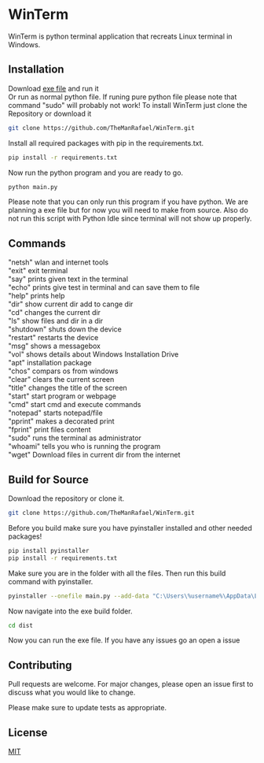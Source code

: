 # WinTerm

WinTerm is python terminal application that recreats Linux terminal in Windows. 

## Installation
Download [exe file](https://raw.githubusercontent.com/TheManRafael/WinTerm/main/main.exe) and run it \
Or run as normal python file. If runing pure python file please note that command "sudo" will probably not work!
To install WinTerm just clone the Repository or download it

```bash
git clone https://github.com/TheManRafael/WinTerm.git
```
Install all required packages with pip in the requirements.txt.
```bash
pip install -r requirements.txt
```
Now run the python program and you are ready to go.
```bash
python main.py
```
Please note that you can only run this program if you have python. We are planning a exe file but for now you will need to make from source. Also do not run this script with Python Idle since terminal will not show up properly.

## Commands
"netsh" wlan and internet tools \
"exit" exit terminal \
"say" prints given text in the terminal \
"echo" prints give test in terminal and can save them to file \
"help" prints help \
"dir" show current dir add to cange dir \
"cd" changes the current dir \
"ls" show files and dir in a dir \
"shutdown" shuts down the device \
"restart" restarts the device \
"msg" shows a messagebox \
"vol" shows details about Windows Installation Drive \
"apt" installation package \
"chos" compars os from windows \
"clear" clears the current screen \
"title" changes the title of the screen \
"start" start program or webpage \
"cmd" start cmd and execute commands \
"notepad" starts notepad/file \
"pprint" makes a decorated print \
"fprint" print files content \
"sudo" runs the terminal as administrator \
"whoami" tells you who is running the program \
"wget" Download files in current dir from the internet 

## Build for Source

Download the repository or clone it.

```bash
git clone https://github.com/TheManRafael/WinTerm.git
```
Before you build make sure you have pyinstaller installed and other needed packages!

```bash
pip install pyinstaller
pip install -r requirements.txt
```
Make sure you are in the folder with all the files. Then run this build command with pyinstaller.
```bash
pyinstaller --onefile main.py --add-data "C:\Users\%username%\AppData\Local\Programs\Python\Python311\Lib\site-packages\pyfiglet;./pyfiglet"
```
Now navigate into the exe build folder.
```bash
cd dist
```
Now you can run the exe file. If you have any issues go an open a issue

## Contributing

Pull requests are welcome. For major changes, please open an issue first
to discuss what you would like to change.

Please make sure to update tests as appropriate.

## License

[MIT](https://choosealicense.com/licenses/mit/)
